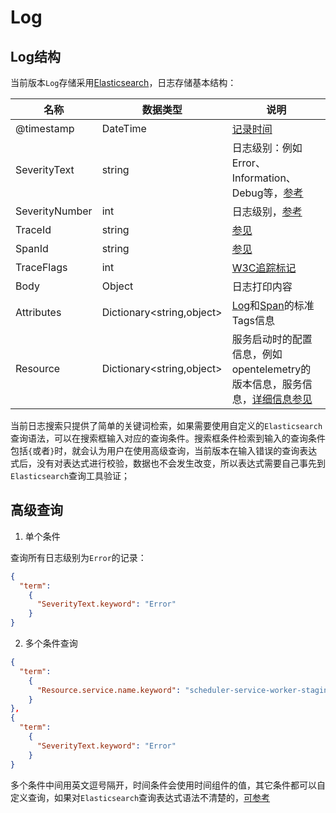 ﻿# Log

## Log结构

当前版本`Log`存储采用[Elasticsearch](https://www.elastic.co)，日志存储基本结构：

|  名称  |  数据类型  |  说明  |
|  -------  |  -----------  |  -------  |
|  @timestamp |  DateTime |  [记录时间](https://opentelemetry.io/docs/reference/specification/logs/data-model/#field-timestamp)  |
|  SeverityText  |   string  |  日志级别：例如 Error、Information、Debug等，[参考](https://opentelemetry.io/docs/reference/specification/logs/data-model/#field-severitytext)  |
|  SeverityNumber  |  int  |  日志级别，[参考](https://opentelemetry.io/docs/reference/specification/logs/data-model/#field-severitynumber)  |
|  TraceId  |  string  |  [参见](https://opentelemetry.io/docs/reference/specification/logs/data-model/#field-traceid)  |
|  SpanId  |  string  |  [参见](https://opentelemetry.io/docs/reference/specification/logs/data-model/#field-spanid)  |
|  TraceFlags  |  int  |  [W3C追踪标记](https://opentelemetry.io/docs/reference/specification/logs/data-model/#field-traceflags)  |
|  Body  |  Object  |  日志打印内容  |
|  Attributes  |  Dictionary<string,object>  |  [Log](https://opentelemetry.io/docs/reference/specification/logs/semantic_conventions/)和[Span](https://opentelemetry.io/docs/reference/specification/trace/semantic_conventions/)的标准Tags信息  |
|  Resource  |  Dictionary<string,object>  |  服务启动时的配置信息，例如opentelemetry的版本信息，服务信息，[详细信息参见](https://opentelemetry.io/docs/reference/specification/resource/semantic_conventions/)  |



当前日志搜索只提供了简单的关键词检索，如果需要使用自定义的`Elasticsearch`查询语法，可以在搜索框输入对应的查询条件。搜索框条件检索到输入的查询条件包括`{`或者`}`时，就会认为用户在使用高级查询，当前版本在输入错误的查询表达式后，没有对表达式进行校验，数据也不会发生改变，所以表达式需要自己事先到`Elasticsearch`查询工具验证；

## 高级查询

1. 单个条件

查询所有日志级别为`Error`的记录：

```json
{
  "term": 
    {
      "SeverityText.keyword": "Error"
    }
}
```

2. 多个条件查询

```json
{
  "term": 
    {
      "Resource.service.name.keyword": "scheduler-service-worker-staging"
    }
},
{
  "term": 
    {
      "SeverityText.keyword": "Error"
    }
}
```
多个条件中间用英文逗号隔开，时间条件会使用时间组件的值，其它条件都可以自定义查询，如果对`Elasticsearch`查询表达式语法不清楚的，[可参考](https://www.elastic.co/guide/en/elasticsearch/reference/current/query-dsl.html)